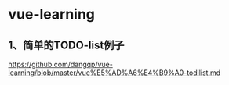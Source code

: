 # vue-learning
## 1、简单的TODO-list例子
https://github.com/dangqp/vue-learning/blob/master/vue%E5%AD%A6%E4%B9%A0-todilist.md

